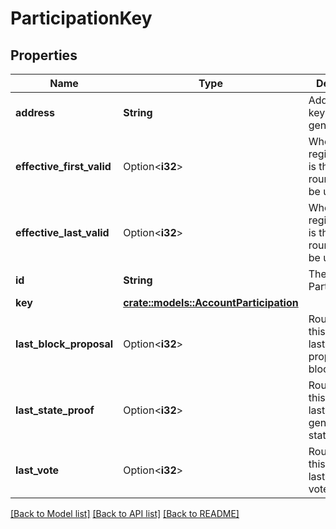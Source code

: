 # ParticipationKey

## Properties

Name | Type | Description | Notes
------------ | ------------- | ------------- | -------------
**address** | **String** | Address the key was generated for. | 
**effective_first_valid** | Option<**i32**> | When registered, this is the first round it may be used. | [optional]
**effective_last_valid** | Option<**i32**> | When registered, this is the last round it may be used. | [optional]
**id** | **String** | The key's ParticipationID. | 
**key** | [**crate::models::AccountParticipation**](AccountParticipation.md) |  | 
**last_block_proposal** | Option<**i32**> | Round when this key was last used to propose a block. | [optional]
**last_state_proof** | Option<**i32**> | Round when this key was last used to generate a state proof. | [optional]
**last_vote** | Option<**i32**> | Round when this key was last used to vote. | [optional]

[[Back to Model list]](../README.md#documentation-for-models) [[Back to API list]](../README.md#documentation-for-api-endpoints) [[Back to README]](../README.md)


